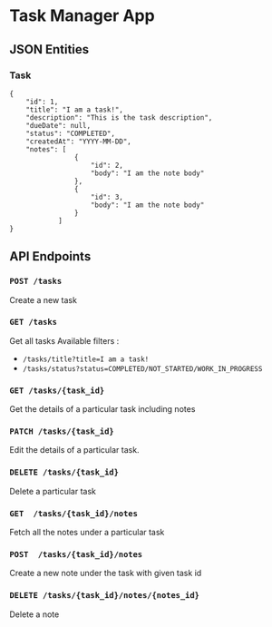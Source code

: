  # Task Manager App
 
## JSON Entities

### Task

    {
        "id": 1,
        "title": "I am a task!",
        "description": "This is the task description",
        "dueDate": null,
        "status": "COMPLETED",
        "createdAt": "YYYY-MM-DD",
        "notes": [
                    {
                        "id": 2,
                        "body": "I am the note body"
                    },
                    {
                        "id": 3,
                        "body": "I am the note body"
                    }
                ]
    }

## API Endpoints

### `POST /tasks`
Create a new task

### `GET /tasks`
Get all tasks Available filters :
- `/tasks/title?title=I am a task!`
- `/tasks/status?status=COMPLETED/NOT_STARTED/WORK_IN_PROGRESS`

### `GET /tasks/{task_id}`
Get the details of a particular task including notes

### `PATCH /tasks/{task_id}`
Edit the details of a particular task.

### `DELETE /tasks/{task_id}`
Delete a particular task

### `GET  /tasks/{task_id}/notes`
Fetch all the notes under a particular task

### `POST  /tasks/{task_id}/notes`
Create a new note under the task with given task id

### `DELETE /tasks/{task_id}/notes/{notes_id}`
Delete a note